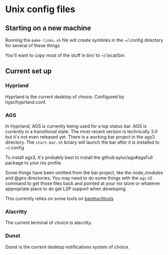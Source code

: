 # Unix config files

## Starting on a new machine

Running the `make-links.sh` file will create symlinks in the ~/.config directory for several of these things

You'll want to copy most of the stuff in bin/ to ~/.local/bin

## Current set up

### Hyprland

Hyprland is the current desktop of choice. Configured by hypr/hyprland.conf.

### AGS

In Hyprland, AGS is currently being used for a top status bar. AGS is currently in a transitional state. The
most recent version is technically 3.0 but it's not even released yet. There is a working bar project in the
ags3 directory. The `start-bar.sh` binary will launch the bar after it is installed to ~/.config

To install ags3, it's probably best to install the github:aylur/ags#agsFull package to your nix profile.

Some things have been omitted from the bar project, like the node_modules and @girs directories. You may need
to do some things with the `ags` cli command to get those files back and pointed at your nix store or whatever
appropriate place to do get LSP support when developing.

This currently relies on some tools on [bamhsclitools](https://codeberg.org/bam365/bamhsclitools)

### Alacritty

The current terminal of choice is alacritty.


### Dunst

Dunst is the current desktop notifications system of choice.
